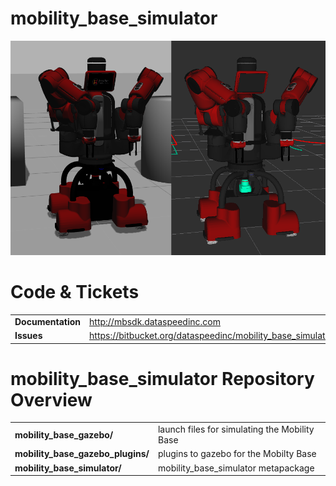 # mobility_base_simulator
![screenshot](img/gazebo_and_rviz.png)

# Code & Tickets
| | |
|-|-|
|**Documentation** | http://mbsdk.dataspeedinc.com |
|**Issues** | https://bitbucket.org/dataspeedinc/mobility_base_simulator/issues |

# mobility_base_simulator Repository Overview
| | |
|-|-|
| **mobility_base_gazebo/**            | launch files for simulating the Mobility Base 
| **mobility_base_gazebo_plugins/**    | plugins to gazebo for the Mobilty Base
| **mobility_base_simulator/**         | mobility_base_simulator metapackage
